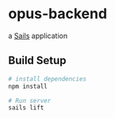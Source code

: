 # opus-backend

a [Sails](http://sailsjs.org) application

## Build Setup

``` bash
# install dependencies
npm install

# Run server
sails lift



```